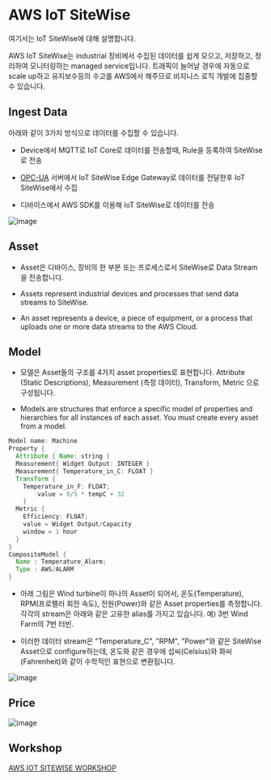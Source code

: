# AWS IoT SiteWise

여기서는 IoT SiteWise에 대해 설명합니다. 

AWS IoT SiteWise는 industrial 장비에서 수집된 데이터를 쉽게 모으고, 저장하고, 정리하여 모니터링하는 managed service입니다. 트래픽이 늘어날 경우에 자동으로 scale up하고 유지보수등의 수고를 AWS에서 해주므로 비지니스 로직 개발에 집중할 수 있습니다. 


## Ingest Data

아래와 같이 3가지 방식으로 데이터를 수집할 수 있습니다.

- Device에서 MQTT로 IoT Core로 데이터를 전송할때, Rule을 등록하여 SiteWise로 전송

- [OPC-UA](https://docs.aws.amazon.com/iot-sitewise/latest/userguide/opcua-data-acquisition.html) 서버에서 IoT SiteWise Edge Gateway로 데이터를 전달한후 IoT SiteWise에서 수집

- 디바이스에서 AWS SDK를 이용해 IoT SiteWise로 데이터를 전송 

![image](https://user-images.githubusercontent.com/52392004/178109818-dec45d94-8165-4601-93a4-d4ec0d516f99.png)


## Asset

- Asset은 디바이스, 장비의 한 부분 또는 프로세스로서 SiteWise로 Data Stream을 전송합니다.

- Assets represent industrial devices and processes that send data streams to SiteWise. 

- An asset represents a device, a piece of equipment, or a process that uploads one or more data streams to the AWS Cloud.

## Model

- 모델은 Asset들의 구조를 4가지 asset properties로 표현합니다. Attribute (Static Descriptions), Measurement (측정 데이터), Transform, Metric 으로 구성됩니다.




- Models are structures that enforce a specific model of properties and hierarchies for all instances of each asset. You must create every asset from a model.


```java
Model name: Machine
Property {
  Attribute { Name: string }
  Measurement{ Widget Output: INTEGER }
  Measurement{ Temperature_in_C: FLOAT } 
  Transform { 
    Temperature_in_F: FLOAT;
        value = 9/5 * tempC + 32 
    }
  Metric { 
    Efficiency: FLOAT;
    value = Widget Output/Capacity
    window = 1 hour
  }
}
CompositeModel {
  Name : Temperature_Alarm;
  Type : AWS/ALARM
}
```

- 아래 그림은 Wind turbine이 하나의 Asset이 되어서, 온도(Temperature), RPM(프로펠러 회전 속도), 전원(Power)와 같은 Asset properties를 측정합니다. 각각의 stream은 아래와 같은 고유한 alias를 가지고 있습니다. 예) 3번 Wind Farm의 7번 터빈. 

- 이러한 데이터 stream은 "Temperature_C", "RPM", "Power"와 같은 SiteWise Asset으로 configure하는데, 온도와 같은 경우에 섭씨(Celsius)와 화씨(Fahrenheit)와 같이 수학적인 표현으로 변환됩니다. 

![image](https://user-images.githubusercontent.com/52392004/178095017-1f00f14f-4126-4692-8fe0-69e216870159.png)


## Price

![image](https://user-images.githubusercontent.com/52392004/178087905-0ae2fc25-050f-465f-bdb4-433a50516f71.png)

## Workshop

[AWS IOT SITEWISE WORKSHOP](https://iot-sitewise.workshop.aws/en/)
